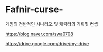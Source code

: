 # Fafnir-curse-


게임의 전반적인 시나리오 및 캐릭터의 기획및 컨셉

https://blog.naver.com/swa0708

https://drive.google.com/drive/my-drive
